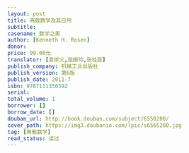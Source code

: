 ```yaml
---
layout: post
title: 离散数学及其应用
subtitle: 
casename: 数学之美
author: [Kenneth H. Rosen]
donor: 
price: 99.00元
translator: [袁崇义,屈婉玲,张桂芸]
publish_company: 机械工业出版社
publish_version: 第6版
publish_date: 2011-7
isbn: 9787111350392
serial: 
total_volume: 1
borrower: []
borrow_date: []
douban_url: http://book.douban.com/subject/6558200/
cover_path: https://img3.doubanio.com/lpic/s6565260.jpg
tag: [离散数学]
read_status: 读过
---
```

